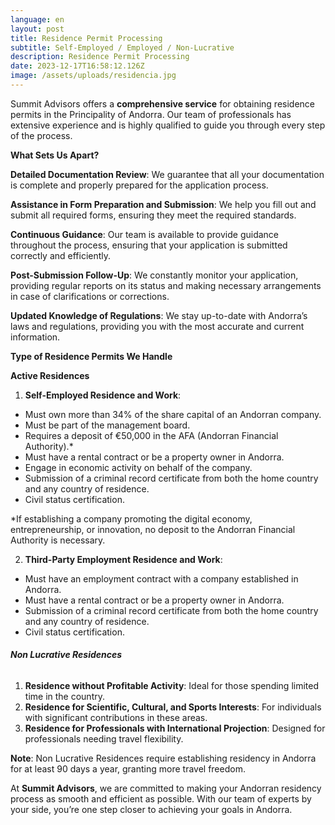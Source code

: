 ```yaml
---
language: en
layout: post
title: Residence Permit Processing
subtitle: Self-Employed / Employed / Non-Lucrative
description: Residence Permit Processing
date: 2023-12-17T16:58:12.126Z
image: /assets/uploads/residencia.jpg
---
```

Summit Advisors offers a **comprehensive service** for obtaining residence permits in the Principality of Andorra. Our team of professionals has extensive experience and is highly qualified to guide you through every step of the process.

**What Sets Us Apart?**

**Detailed Documentation Review**: We guarantee that all your documentation is complete and properly prepared for the application process.

**Assistance in Form Preparation and Submission**: We help you fill out and submit all required forms, ensuring they meet the required standards.

**Continuous Guidance**: Our team is available to provide guidance throughout the process, ensuring that your application is submitted correctly and efficiently.

**Post-Submission Follow-Up**: We constantly monitor your application, providing regular reports on its status and making necessary arrangements in case of clarifications or corrections.

**Updated Knowledge of Regulations**: We stay up-to-date with Andorra’s laws and regulations, providing you with the most accurate and current information.

**Type of Residence Permits We Handle**

**Active Residences**

1. **Self-Employed Residence and Work**:

* Must own more than 34% of the share capital of an Andorran company.
* Must be part of the management board.
* Requires a deposit of €50,000 in the AFA (Andorran Financial Authority).*
* Must have a rental contract or be a property owner in Andorra.
* Engage in economic activity on behalf of the company.
* Submission of a criminal record certificate from both the home country and any country of residence.
* Civil status certification.

\*If establishing a company promoting the digital economy, entrepreneurship, or innovation, no deposit to the Andorran Financial Authority is necessary.

2. **Third-Party Employment Residence and Work**:

* Must have an employment contract with a company established in Andorra.
* Must have a rental contract or be a property owner in Andorra.
* Submission of a criminal record certificate from both the home country and any country of residence.
* Civil status certification.

###### **Non Lucrative Residences**

1. **Residence without Profitable Activity**: Ideal for those spending limited time in the country.
2. **Residence for Scientific, Cultural, and Sports Interests**: For individuals with significant contributions in these areas.
3. **Residence for Professionals with International Projection**: Designed for professionals needing travel flexibility.

**Note**: Non Lucrative Residences require establishing residency in Andorra for at least 90 days a year, granting more travel freedom.

At **Summit Advisors**, we are committed to making your Andorran residency process as smooth and efficient as possible. With our team of experts by your side, you’re one step closer to achieving your goals in Andorra.